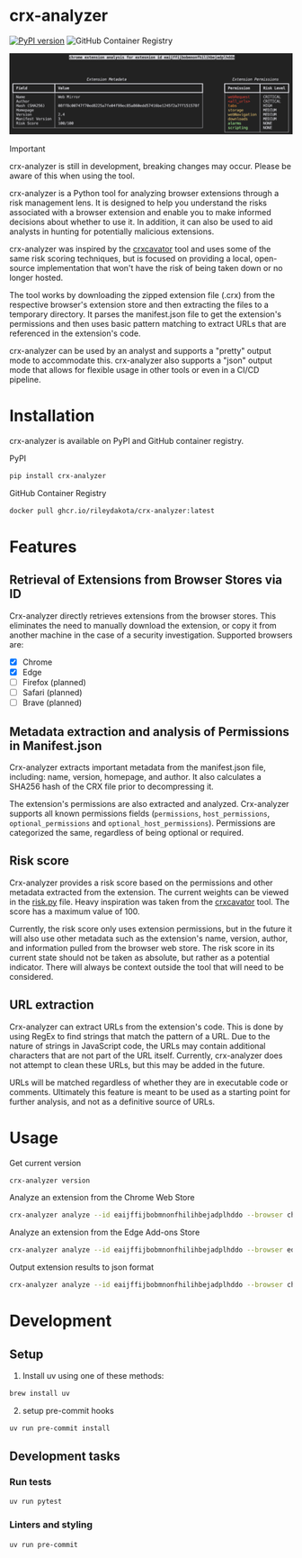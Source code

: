 # crx-analyzer
[![PyPI version](https://badge.fury.io/py/crx-analyzer.svg)](https://badge.fury.io/py/crx-analyzer)
![GitHub Container Registry](https://ghcr-badge.egpl.dev/rileydakota/crx-analyzer/latest_tag?color=%2344cc11&ignore=latest&label=version&trim=true)

![crx-analyzer](./img/crx-analyzer.png)

> [!IMPORTANT]
> crx-analyzer is still in development, breaking changes may occur. Please be aware of this when using the tool.


crx-analyzer is a Python tool for analyzing browser extensions through a risk management lens. It is designed to help you understand the risks associated with a browser extension and enable you to make informed decisions about whether to use it. In addition, it can also be used to aid analysts in hunting for potentially malicious extensions.

crx-analyzer was inspired by the [crxcavator](https://crxcavator.io/docs.html#/) tool and uses some of the same risk scoring techniques, but is focused on providing a local, open-source implementation that won't have the risk of being taken down or no longer hosted.

The tool works by downloading the zipped extension file (.crx) from the respective browser's extension store and then extracting the files to a temporary directory. It parses the manifest.json file to get the extension's permissions and then uses basic pattern matching to extract URLs that are referenced in the extension's code.

crx-analyzer can be used by an analyst and supports a "pretty" output mode to accommodate this. crx-analyzer also supports a "json" output mode that allows for flexible usage in other tools or even in a CI/CD pipeline.

# Installation

crx-analyzer is available on PyPI and GitHub container registry.

PyPI
```bash
pip install crx-analyzer
```
GitHub Container Registry
```bash
docker pull ghcr.io/rileydakota/crx-analyzer:latest
```

# Features

## Retrieval of Extensions from Browser Stores via ID

Crx-analyzer directly retrieves extensions from the browser stores. This eliminates the need to manually download the extension, or copy it from another machine in the case of a security investigation. Supported browsers are:

- [x] Chrome
- [x] Edge
- [ ] Firefox (planned)
- [ ] Safari (planned)
- [ ] Brave (planned)

## Metadata extraction and analysis of Permissions in Manifest.json

Crx-analyzer extracts important metadata from the manifest.json file, including: name, version, homepage, and author. It also calculates a SHA256 hash of the CRX file prior to decompressing it.

The extension's permissions are also extracted and analyzed. Crx-analyzer supports all known permissions fields (`permissions`, `host_permissions`, `optional_permissions` and `optional_host_permissions`). Permissions are categorized the same, regardless of being optional or required.

## Risk score

Crx-analyzer provides a risk score based on the permissions and other metadata extracted from the extension. The current weights can be viewed in the [risk.py](./crx_analyzer/risk.py#L90) file. Heavy inspiration was taken from the [crxcavator](https://crxcavator.io/docs.html#/) tool. The score has a maximum value of 100.

Currently, the risk score only uses extension permissions, but in the future it will also use other metadata such as the extension's name, version, author, and information pulled from the browser web store. The risk score in its current state should not be taken as absolute, but rather as a potential indicator. There will always be context outside the tool that will need to be considered.

## URL extraction

Crx-analyzer can extract URLs from the extension's code. This is done by using RegEx to find strings that match the pattern of a URL. Due to the nature of strings in JavaScript code, the URLs may contain additional characters that are not part of the URL itself. Currently, crx-analyzer does not attempt to clean these URLs, but this may be added in the future.

URLs will be matched regardless of whether they are in executable code or comments. Ultimately this feature is meant to be used as a starting point for further analysis, and not as a definitive source of URLs.

# Usage

Get current version

```bash
crx-analyzer version
```

Analyze an extension from the Chrome Web Store

```bash
crx-analyzer analyze --id eaijffijbobmnonfhilihbejadplhddo --browser chrome --output pretty
```

Analyze an extension from the Edge Add-ons Store

```bash
crx-analyzer analyze --id eaijffijbobmnonfhilihbejadplhddo --browser edge --output pretty
```

Output extension results to json format

```bash
crx-analyzer analyze --id eaijffijbobmnonfhilihbejadplhddo --browser chrome --output json
```

# Development

## Setup

1. Install uv using one of these methods:

```bash
brew install uv
```

2. setup pre-commit hooks

```bash
uv run pre-commit install
```

## Development tasks

### Run tests
```bash
uv run pytest
```

### Linters and styling

```bash
uv run pre-commit
```
